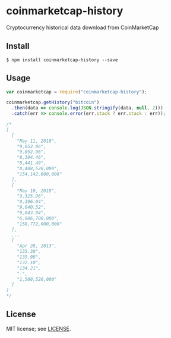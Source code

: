 # coinmarketcap-history
Cryptocurrency historical data download from CoinMarketCap

## Install
```
$ npm install coinmarketcap-history --save
```

## Usage
```javascript
var coinmarketcap = require("coinmarketcap-history");

coinmarketcap.getHistory("bitcoin")
  .then(data => console.log(JSON.stringify(data, null, 2)))
  .catch(err => console.error(err.stack ? err.stack : err));

/*
[
  [
    "May 11, 2018",
    "9,052.96",
    "9,052.96",
    "8,394.46",
    "8,441.49",
    "8,488,520,000",
    "154,142,000,000"
  ],
  [
    "May 10, 2018",
    "9,325.96",
    "9,396.04",
    "9,040.52",
    "9,043.94",
    "6,906,700,000",
    "158,772,000,000"
  ],
  ...
  [
    "Apr 28, 2013",
    "135.30",
    "135.98",
    "132.10",
    "134.21",
    "-",
    "1,500,520,000"
  ]
]  
*/
```

## License
MIT license; see [LICENSE](./LICENSE).
